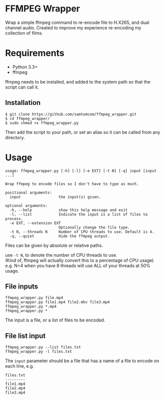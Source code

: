 # FFMPEG Wrapper

Wrap a simple ffmpeg command to re-encode file to H.X265, and dual channel audio.
Created to improve my experience re-encoding my collection of films.

# Requirements

* Python 3.3+
* ffmpeg 

ffmpeg needs to be installed, and added to the system path so that the script can call it.

## Installation

    $ git clone https://github.com/samtomcom/ffmpeg_wrapper.git
    $ cd ffmpeg_wrapper/
    $ sudo chmod +x ffmpeg_wrapper.py

Then add the script to your path, or set an alias so it can be called from any directory.

# Usage

```
usage: ffmpeg_wrapper.py [-h] [-l] [-e EXT] [-t N] [-q] input [input ...]

Wrap ffmpeg to encode files so I don't have to type as much.

positional arguments:
  input                 the input(s) given.

optional arguments:
  -h, --help            show this help message and exit
  -l, --list            Indicate the input is a list of files to process.
  -e EXT, --extension EXT
                        Optionally change the file type.
  -t N, --threads N     Number of CPU threads to use. Default is 4.
  -q, --quiet           Hide the ffmpeg output.
```

Files can be given by absolute or relative paths.

use `-t N`, to denote the number of CPU threads to use.  
(Kind of, ffmpeg will actually convert this to a percentage of CPU usage)  
e.g. N=4 when you have 8 threads will use ALL of your threads at 50% usage.

## File inputs

    ffmpeg_wrapper.py file.mp4
    ffmpeg_wrapper.py file1.mp4 file2.mkv file3.mp4
    ffmpeg_wrapper.py *.mp4
    ffmpeg_wrapper.py * 

The input is a file, or a list of files to be encoded.

## File list input

    ffmpeg_wrapper.py --list files.txt
	ffmpeg_wrapper.py -l files.txt
	
The `input` parameter should be a file that has a name of a file to
encode on each line, e.g.

    files.txt
	---------
	file1.mp4
	file2.mp4
	file3.mp4



